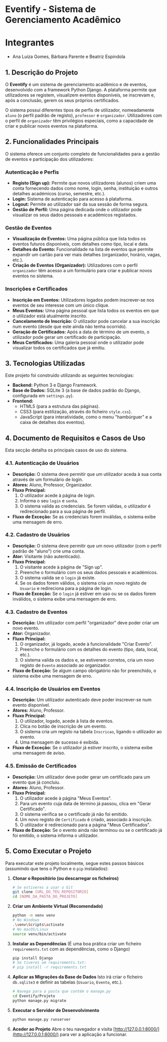# Eventify - Sistema de Gerenciamento Acadêmico

# Integrantes 

* Ana Luiza Gomes, Bárbara Parente e Beatriz Espindola

## 1. Descrição do Projeto

O **Eventify** é um sistema de gerenciamento acadêmico e de eventos, desenvolvido com a framework Python Django. A plataforma permite que utilizadores se registem, visualizem eventos disponíveis, se inscrevam e, após a conclusão, gerem os seus próprios certificados.

O sistema possui diferentes tipos de perfis de utilizador, nomeadamente `aluno` (o perfil padrão de registo), `professor` e `organizador`. Utilizadores com o perfil de `organizador` têm privilégios especiais, como a capacidade de criar e publicar novos eventos na plataforma.

## 2. Funcionalidades Principais

O sistema oferece um conjunto completo de funcionalidades para a gestão de eventos e participação dos utilizadores:

### Autenticação e Perfis
* **Registo (Sign up):** Permite que novos utilizadores (alunos) criem uma conta fornecendo dados como nome, login, senha, instituição e outros detalhes académicos (curso, semestre, etc.).
* **Login:** Sistema de autenticação para acesso à plataforma.
* **Logout:** Permite ao utilizador sair da sua sessão de forma segura.
* **Gestão de Perfil:** Uma página dedicada onde o utilizador pode visualizar os seus dados pessoais e académicos registados.

### Gestão de Eventos
* **Visualização de Eventos:** Uma página pública que lista todos os eventos futuros disponíveis, com detalhes como tipo, local e data.
* **Detalhes do Evento:** Funcionalidade na lista de eventos que permite expandir um cartão para ver mais detalhes (organizador, horário, vagas, etc.).
* **Criação de Eventos (Organizador):** Utilizadores com o perfil `organizador` têm acesso a um formulário para criar e publicar novos eventos no sistema.

### Inscrições e Certificados
* **Inscrição em Eventos:** Utilizadores logados podem inscrever-se nos eventos de seu interesse com um único clique.
* **Meus Eventos:** Uma página pessoal que lista todos os eventos em que o utilizador está atualmente inscrito.
* **Cancelamento de Inscrição:** O utilizador pode cancelar a sua inscrição num evento (desde que este ainda não tenha ocorrido).
* **Geração de Certificados:** Após a data de término de um evento, o utilizador pode gerar um certificado de participação.
* **Meus Certificados:** Uma galeria pessoal onde o utilizador pode visualizar todos os certificados que já emitiu.

## 3. Tecnologias Utilizadas

Este projeto foi construído utilizando as seguintes tecnologias:

* **Backend:** Python 3 e Django Framework.
* **Base de Dados:** SQLite 3 (a base de dados padrão do Django, configurada em `settings.py`).
* **Frontend:**
    * HTML5 (para a estrutura das páginas).
    * CSS3 (para estilização, através do ficheiro `style.css`).
    * JavaScript (para interatividade, como o menu "hambúrguer" e a caixa de detalhes dos eventos).

## 4. Documento de Requisitos e Casos de Uso

Esta secção detalha os principais casos de uso do sistema.

### 4.1. Autenticação de Usuários
* **Descrição:** O sistema deve permitir que um utilizador aceda à sua conta através de um formulário de login.
* **Atores:** Aluno, Professor, Organizador.
* **Fluxo Principal:**
    1.  O utilizador acede à página de login.
    2.  Informa o seu `login` e `senha`.
    3.  O sistema valida as credenciais. Se forem válidas, o utilizador é redirecionado para a sua página de perfil.
* **Fluxo de Exceção:** Se as credenciais forem inválidas, o sistema exibe uma mensagem de erro.

### 4.2. Cadastro de Usuários
* **Descrição:** O sistema deve permitir que um novo utilizador (com o perfil padrão de "aluno") crie uma conta.
* **Ator:** Visitante (não autenticado).
* **Fluxo Principal:**
    1.  O visitante acede à página de "Sign up".
    2.  Preenche o formulário com os seus dados pessoais e académicos.
    3.  O sistema valida se o `login` já existe.
    4.  Se os dados forem válidos, o sistema cria um novo registo de `Usuario` e redireciona para a página de login.
* **Fluxo de Exceção:** Se o `login` já estiver em uso ou se os dados forem inválidos, o sistema exibe uma mensagem de erro.

### 4.3. Cadastro de Eventos
* **Descrição:** Um utilizador com perfil "organizador" deve poder criar um novo evento.
* **Ator:** Organizador.
* **Fluxo Principal:**
    1.  O organizador, já logado, acede à funcionalidade "Criar Evento".
    2.  Preenche o formulário com os detalhes do evento (tipo, data, local, etc.).
    3.  O sistema valida os dados e, se estiverem corretos, cria um novo registo de `Evento` associado ao organizador.
* **Fluxo de Exceção:** Se algum campo obrigatório não for preenchido, o sistema exibe uma mensagem de erro.

### 4.4. Inscrição de Usuários em Eventos
* **Descrição:** Um utilizador autenticado deve poder inscrever-se num evento disponível.
* **Atores:** Aluno, Professor.
* **Fluxo Principal:**
    1.  O utilizador, logado, acede à lista de eventos.
    2.  Clica no botão de inscrição de um evento.
    3.  O sistema cria um registo na tabela `Inscricao`, ligando o utilizador ao evento.
    4.  Uma mensagem de sucesso é exibida.
* **Fluxo de Exceção:** Se o utilizador já estiver inscrito, o sistema exibe uma mensagem de aviso.

### 4.5. Emissão de Certificados
* **Descrição:** Um utilizador deve poder gerar um certificado para um evento que já concluiu.
* **Atores:** Aluno, Professor.
* **Fluxo Principal:**
    1.  O utilizador acede à página "Meus Eventos".
    2.  Para um evento cuja data de término já passou, clica em "Gerar Certificado".
    3.  O sistema verifica se o certificado já não foi emitido.
    4.  Um novo registo de `Certificado` é criado, associado à inscrição.
    5.  O utilizador é redirecionado para a página "Meus Certificados".
* **Fluxo de Exceção:** Se o evento ainda não terminou ou se o certificado já foi emitido, o sistema informa o utilizador.

## 5. Como Executar o Projeto

Para executar este projeto localmente, segue estes passos básicos (assumindo que tens o Python e o `pip` instalados):

1.  **Clonar o Repositório (ou descarregar os ficheiros)**
    ```bash
    # Se estiveres a usar o Git
    git clone [URL_DO_TEU_REPOSITORIO]
    cd [NOME_DA_PASTA_DO_PROJETO]
    ```

2.  **Criar um Ambiente Virtual (Recomendado)**
    ```bash
    python -m venv venv
    # No Windows
    .\venv\Scripts\activate
    # No macOS/Linux
    source venv/bin/activate
    ```

3.  **Instalar as Dependências**
    (É uma boa prática criar um ficheiro `requirements.txt` com as dependências, como o Django)
    ```bash
    pip install Django
    # Se tiveres um requirements.txt:
    # pip install -r requirements.txt
    ```

4.  **Aplicar as Migrações da Base de Dados**
    Isto irá criar o ficheiro `db.sqlite3` e definir as tabelas (`Usuario`, `Evento`, etc.).
    ```bash
    # Navega para a pasta que contém o manage.py
    cd Eventify/Projeto
    python manage.py migrate
    ```

5.  **Executar o Servidor de Desenvolvimento**
    ```bash
    python manage.py runserver
    ```

6.  **Aceder ao Projeto**
    Abre o teu navegador e visita [http://127.0.0.1:8000/](http://127.0.0.1:8000/) para ver a aplicação a funcionar.
